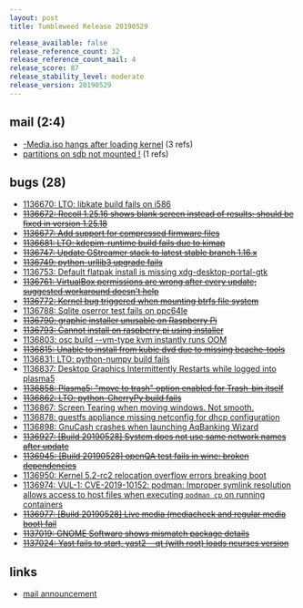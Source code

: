 ```yaml
---
layout: post
title: Tumbleweed Release 20190529

release_available: false
release_reference_count: 32
release_reference_count_mail: 4
release_score: 87
release_stability_level: moderate
release_version: 20190529
---
```


## mail (2:4)

- [-Media.iso hangs after loading kernel](https://lists.opensuse.org/opensuse-factory/2019-06/msg00018.html) (3 refs)
- [partitions on sdb not mounted !](https://lists.opensuse.org/opensuse-factory/2019-06/msg00019.html) (1 refs)

## bugs (28)

<!--more-->

- [1136670: LTO: libkate build fails on i586](https://bugzilla.opensuse.org/show_bug.cgi?id=1136670)
- ~~[1136672: Recoll 1.25.16 shows blank screen instead of results; should be fixed in version 1.25.18](https://bugzilla.opensuse.org/show_bug.cgi?id=1136672)~~
- ~~[1136677: Add support for compressed firmware files](https://bugzilla.opensuse.org/show_bug.cgi?id=1136677)~~
- ~~[1136681: LTO: kdepim-runtime build fails due to kimap](https://bugzilla.opensuse.org/show_bug.cgi?id=1136681)~~
- ~~[1136747: Update GStreamer stack to latest stable branch  1.16.x](https://bugzilla.opensuse.org/show_bug.cgi?id=1136747)~~
- ~~[1136749: python-urllib3 upgrade fails](https://bugzilla.opensuse.org/show_bug.cgi?id=1136749)~~
- [1136753: Default flatpak install is missing xdg-desktop-portal-gtk](https://bugzilla.opensuse.org/show_bug.cgi?id=1136753)
- ~~[1136761: VirtualBox permissions are wrong after every update; suggested workaround doesn't help](https://bugzilla.opensuse.org/show_bug.cgi?id=1136761)~~
- ~~[1136772: Kernel bug triggered when mounting btrfs file system](https://bugzilla.opensuse.org/show_bug.cgi?id=1136772)~~
- [1136788: Sqlite oserror test fails on ppc64le](https://bugzilla.opensuse.org/show_bug.cgi?id=1136788)
- ~~[1136790: graphic installer unusable on Raspberry Pi](https://bugzilla.opensuse.org/show_bug.cgi?id=1136790)~~
- ~~[1136793: Cannot install on raspberry pi using installer](https://bugzilla.opensuse.org/show_bug.cgi?id=1136793)~~
- [1136803: osc build --vm-type kvm instantly runs OOM](https://bugzilla.opensuse.org/show_bug.cgi?id=1136803)
- ~~[1136815: Unable to install from kubic dvd due to missing bcache-tools](https://bugzilla.opensuse.org/show_bug.cgi?id=1136815)~~
- [1136831: LTO: python-numpy build fails](https://bugzilla.opensuse.org/show_bug.cgi?id=1136831)
- [1136837: Desktop Graphics Intermittently Restarts while logged into plasma5](https://bugzilla.opensuse.org/show_bug.cgi?id=1136837)
- ~~[1136858: Plasma5: "move to trash" option enabled for Trash-bin itself](https://bugzilla.opensuse.org/show_bug.cgi?id=1136858)~~
- ~~[1136862: LTO: python-CherryPy build fails](https://bugzilla.opensuse.org/show_bug.cgi?id=1136862)~~
- [1136867: Screen Tearing when moving windows. Not smooth.](https://bugzilla.opensuse.org/show_bug.cgi?id=1136867)
- [1136878: guestfs appliance missing netconfig for dhcp configuration](https://bugzilla.opensuse.org/show_bug.cgi?id=1136878)
- [1136898: GnuCash crashes when launching AqBanking Wizard](https://bugzilla.opensuse.org/show_bug.cgi?id=1136898)
- ~~[1136927: \[Build 20190528\] System does not use same network names after update](https://bugzilla.opensuse.org/show_bug.cgi?id=1136927)~~
- ~~[1136945: \[Build 20190528\] openQA test fails in wine: broken dependencies](https://bugzilla.opensuse.org/show_bug.cgi?id=1136945)~~
- [1136950: Kernel 5.2-rc2 relocation overflow errors breaking boot](https://bugzilla.opensuse.org/show_bug.cgi?id=1136950)
- [1136974: VUL-1: CVE-2019-10152: podman: Improper symlink resolution allows access to host files when executing `podman cp` on running containers](https://bugzilla.opensuse.org/show_bug.cgi?id=1136974)
- ~~[1136977: \[Build 20190528\] Live media (mediacheck and regular media boot) fail](https://bugzilla.opensuse.org/show_bug.cgi?id=1136977)~~
- ~~[1137019: GNOME Software shows mismatch package details](https://bugzilla.opensuse.org/show_bug.cgi?id=1137019)~~
- ~~[1137024: Yast fails to start, yast2 --qt (with root) loads ncurses version](https://bugzilla.opensuse.org/show_bug.cgi?id=1137024)~~



## links

- [mail announcement](https://lists.opensuse.org/opensuse-factory/2019-06/msg00008.html)

